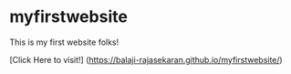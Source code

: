 # myfirstwebsite
This is my first website folks!

[Click Here to visit!] (https://balaji-rajasekaran.github.io/myfirstwebsite/)
